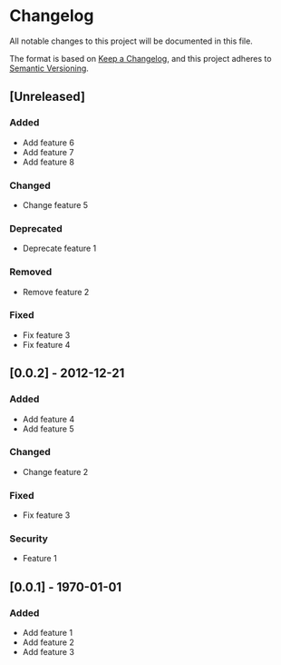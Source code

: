 # Changelog
All notable changes to this project will be documented in this file.

The format is based on [Keep a Changelog](https://keepachangelog.com/en/1.0.0/),
and this project adheres to [Semantic Versioning](https://semver.org/spec/v2.0.0.html).

## [Unreleased]

### Added
- Add feature 6
- Add feature 7
- Add feature 8

### Changed
- Change feature 5

### Deprecated
- Deprecate feature 1

### Removed
- Remove feature 2

### Fixed
- Fix feature 3
- Fix feature 4

## [0.0.2] - 2012-12-21

### Added
- Add feature 4
- Add feature 5

### Changed
- Change feature 2

### Fixed
- Fix feature 3

### Security
- Feature 1

## [0.0.1] - 1970-01-01

### Added
- Add feature 1
- Add feature 2
- Add feature 3
